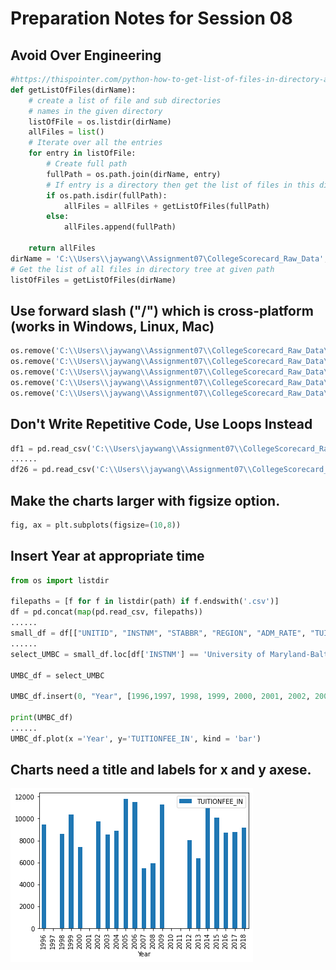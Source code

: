 # Preparation Notes for Session 08
## Avoid Over Engineering
```python
#https://thispointer.com/python-how-to-get-list-of-files-in-directory-and-sub-directories/
def getListOfFiles(dirName):
    # create a list of file and sub directories 
    # names in the given directory 
    listOfFile = os.listdir(dirName)
    allFiles = list()
    # Iterate over all the entries
    for entry in listOfFile:
        # Create full path
        fullPath = os.path.join(dirName, entry)
        # If entry is a directory then get the list of files in this directory 
        if os.path.isdir(fullPath):
            allFiles = allFiles + getListOfFiles(fullPath)
        else:
            allFiles.append(fullPath)
                
    return allFiles
dirName = 'C:\\Users\\jaywang\\Assignment07\CollegeScorecard_Raw_Data';
# Get the list of all files in directory tree at given path
listOfFiles = getListOfFiles(dirName)
```

## Use forward slash ("/") which is cross-platform (works in Windows, Linux, Mac)

```python
os.remove('C:\\Users\\jaywang\\Assignment07\\CollegeScorecard_Raw_Data\\data.yaml')
os.remove('C:\\Users\\jaywang\\Assignment07\\CollegeScorecard_Raw_Data\\Crosswalks.zip')
os.remove('C:\\Users\\jaywang\\Assignment07\\CollegeScorecard_Raw_Data\\a.DS_Store')
os.remove('C:\\Users\\jaywang\\Assignment07\\CollegeScorecard_Raw_Data\\FieldOfStudyData1415_1516_PP.csv')
os.remove('C:\\Users\\jaywang\\Assignment07\\CollegeScorecard_Raw_Data\\FieldOfStudyData1516_1617_PP.csv')
```
## Don't Write Repetitive Code, Use Loops Instead

```python
df1 = pd.read_csv('C:\\Users\jaywang\\Assignment07\\CollegeScorecard_Raw_Data\\MERGED1996_97_PP.csv', usecols = ["UNITID", "INSTNM", "STABBR", "REGION", "ADM_RATE", "TUITIONFEE_IN"])
......
df26 = pd.read_csv('C:\\Users\\jaywang\\Assignment07\\CollegeScorecard_Raw_Data\\MERGED2018_19_PP.csv', usecols = ["UNITID", "INSTNM", "STABBR", "REGION", "ADM_RATE", "TUITIONFEE_IN"])
```
## Make the charts larger with figsize option.
```python
fig, ax = plt.subplots(figsize=(10,8))
```
## Insert Year at appropriate time
```python
from os import listdir

filepaths = [f for f in listdir(path) if f.endswith('.csv')]
df = pd.concat(map(pd.read_csv, filepaths))
......
small_df = df[["UNITID", "INSTNM", "STABBR", "REGION", "ADM_RATE", "TUITIONFEE_IN"]]
......
select_UMBC = small_df.loc[df['INSTNM'] == 'University of Maryland-Baltimore County']

UMBC_df = select_UMBC

UMBC_df.insert(0, "Year", [1996,1997, 1998, 1999, 2000, 2001, 2002, 2003, 2004, 2005, 2006, 2007, 2008, 2009, 2010, 2011, 2012, 2013, 2014, 2015, 2016, 2017, 2018], True) 

print(UMBC_df)
......
UMBC_df.plot(x ='Year', y='TUITIONFEE_IN', kind = 'bar')
```
## Charts need a title and labels for x and y axese.
![](../images/years_messed_up.png)
